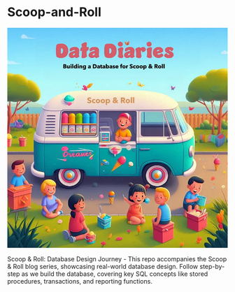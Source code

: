 # Scoop-and-Roll

![alt text](image.png)

Scoop &amp; Roll: Database Design Journey - This repo accompanies the Scoop &amp; Roll blog series, showcasing real-world database design. Follow step-by-step as we build the database, covering key SQL concepts like stored procedures, transactions, and reporting functions.
